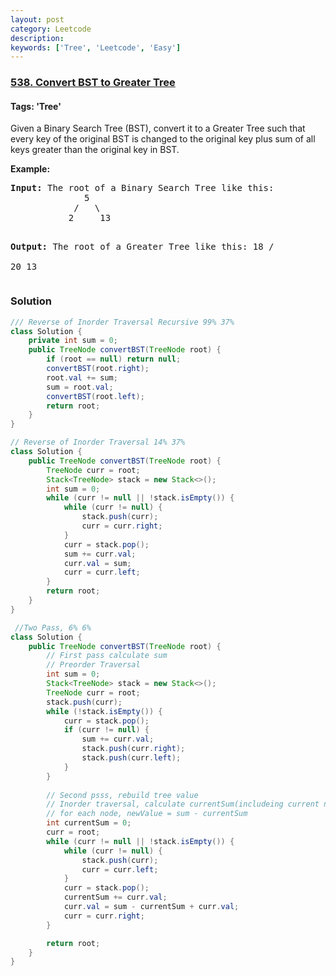 ```yaml
---
layout: post
category: Leetcode
description: 
keywords: ['Tree', 'Leetcode', 'Easy']
---
```

### [538. Convert BST to Greater Tree](https://leetcode.com/problems/convert-bst-to-greater-tree)

#### Tags: 'Tree'

<div class="content__u3I1 question-content__JfgR"><div><p>Given a Binary Search Tree (BST), convert it to a Greater Tree such that every key of the original BST is changed to the original key plus sum of all keys greater than the original key in BST.</p>
<p>
<b>Example:</b>
</p><pre><b>Input:</b> The root of a Binary Search Tree like this:
              5
            /   \
           2     13

<b>Output:</b> The root of a Greater Tree like this:
             18
            /   \
          20     13
</pre>
<p></p></div></div>

### Solution
```java
/// Reverse of Inorder Traversal Recursive 99% 37%
class Solution {
    private int sum = 0;
    public TreeNode convertBST(TreeNode root) {
        if (root == null) return null;
        convertBST(root.right);
        root.val += sum;
        sum = root.val;
        convertBST(root.left);
        return root;
    }
}

// Reverse of Inorder Traversal 14% 37%
class Solution {
    public TreeNode convertBST(TreeNode root) {
        TreeNode curr = root;
        Stack<TreeNode> stack = new Stack<>();
        int sum = 0;
        while (curr != null || !stack.isEmpty()) {
            while (curr != null) {
                stack.push(curr);
                curr = curr.right;
            }
            curr = stack.pop();
            sum += curr.val;
            curr.val = sum;
            curr = curr.left;
        }
        return root;
    }
}

 //Two Pass, 6% 6%
class Solution {
    public TreeNode convertBST(TreeNode root) {
        // First pass calculate sum
        // Preorder Traversal
        int sum = 0;
        Stack<TreeNode> stack = new Stack<>();
        TreeNode curr = root;
        stack.push(curr);
        while (!stack.isEmpty()) {
            curr = stack.pop();
            if (curr != null) {
                sum += curr.val;
                stack.push(curr.right);
                stack.push(curr.left);
            }
        }
        
        // Second psss, rebuild tree value
        // Inorder traversal, calculate currentSum(includeing current node)
        // for each node, newValue = sum - currentSum
        int currentSum = 0;
        curr = root;
        while (curr != null || !stack.isEmpty()) {
            while (curr != null) {
                stack.push(curr);
                curr = curr.left;
            }
            curr = stack.pop();
            currentSum += curr.val;
            curr.val = sum - currentSum + curr.val;
            curr = curr.right;
        }

        return root;
    }
}
```